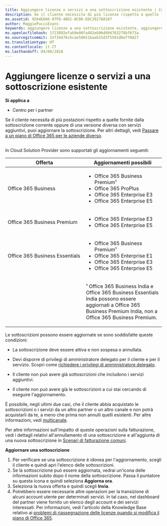 ```yaml
---
title: Aggiungere licenze o servizi a una sottoscrizione esistente | Centro
description: Se il cliente necessita di più licenze rispetto a quelle fornite dalla sottoscrizione corrente oppure di una versione diversa con servizi aggiuntivi, puoi aggiornare la sottoscrizione.
ms.assetid: 9264E666-97F8-48D1-8C00-EDC2927A8107
author: MaggiePucciEvans
keywords: aggiungere licenze a una sottoscrizione esistente, aggiungere postazioni a una sottoscrizione esistente, modificare una sottoscrizione, cambiare una sottoscrizione, acquistare ulteriori licenze per un cliente
ms.openlocfilehash: 1f23892efab9e00fa492eb96d894763276bf673a
ms.sourcegitcommit: 32f34476cbcae58651baab15d3f5591d6ef70d27
ms.translationtype: HT
ms.contentlocale: it-IT
ms.lasthandoff: 04/08/2018
---
```

# <a name="add-licenses-or-services-to-an-existing-subscription"></a>Aggiungere licenze o servizi a una sottoscrizione esistente

**Si applica a**

-  Centro per i partner

Se il cliente necessita di più postazioni rispetto a quelle fornite dalla sottoscrizione corrente oppure di una versione diversa con servizi aggiuntivi, puoi aggiornare la sottoscrizione. Per altri dettagli, vedi [Passare a un piano di Office 365 per le aziende diverso](http://go.microsoft.com/fwlink/p/?LinkId=723577).

## <a href="" id="upgradesubscription"></a>


In Cloud Solution Provider sono supportati gli aggiornamenti seguenti:

<table>
<colgroup>
<col width="50%" />
<col width="50%" />
</colgroup>
<thead>
<tr class="header">
<th>Offerta</th>
<th>Aggiornamenti possibili</th>
</tr>
</thead>
<tbody>
<tr class="odd">
<td>Office 365 Business</td>
<td><ul>
<li>Office 365 Business Premium¹</li>
<li>Office 365 ProPlus</li>
<li>Office 365 Enterprise E3</li>
<li>Office 365 Enterprise E5</li>
</ul></td>
</tr>
<tr class="even">
<td>Office 365 Business Premium</td>
<td><ul>
<li>Office 365 Enterprise E3</li>
<li>Office 365 Enterprise E5</li>
</ul></td>
</tr>
<tr class="odd">
<td>Office 365 Business Essentials</td>
<td><ul>
<li>Office 365 Business Premium¹</li>
<li>Office 365 Enterprise E1</li>
<li>Office 365 Enterprise E3</li>
<li>Office 365 Enterprise E5</li>
</ul></td>
</tr>
<tr class="even">
<td></td>
<td><p>¹ Office 365 Business India e Office 365 Business Essentials India possono essere aggiornati a Office 365 Business Premium India, non a Office 365 Business Premium.</p></td>
</tr>
</tbody>
</table>

 

Le sottoscrizioni possono essere aggiornate se sono soddisfatte queste condizioni:

-   La sottoscrizione deve essere attiva e non sospesa o annullata.

-   Devi disporre di privilegi di amministratore delegato per il cliente e per il servizio. Scopri come [richiedere i privilegi di amministratore delegato](request-a-relationship-with-a-customer.md).

-   Il cliente non può avere già sottoscrizioni che includono i servizi aggiuntivi.

-   Il cliente non può avere già le sottoscrizioni a cui stai cercando di eseguire l'aggiornamento.

È possibile, negli ultimi due casi, che il cliente abbia acquistato le sottoscrizioni o i servizi da un altro partner o un altro canale e non potrà acquistarli da te, a meno che prima non annulli quelli esistenti. Per altre informazioni, vedi [multicanale](multichannel.md).

Per altre informazioni sull'impatto di queste operazioni sulla fatturazione, vedi i dettagli relativi all'annullamento di una sottoscrizione e all'aggiunta di una nuova sottoscrizione in [Scenari di fatturazione comuni](common-billing-scenarios.md).

**Aggiornare una sottoscrizione**

1.  Per verificare se una sottoscrizione è idonea per l'aggiornamento, scegli il cliente e quindi apri l'elenco delle sottoscrizioni.
2.  Se la sottoscrizione può essere aggiornata, vedrai un'icona delle informazioni subito dopo il nome della sottoscrizione. Passa il puntatore su questa icona e quindi seleziona **Aggiorna ora**.
3.  Seleziona la nuova offerta e quindi scegli **Invia**.
4.  Potrebbero essere necessarie altre operazioni per la transizione di alcuni account utente per determinati servizi. In tal caso, nel dashboard del partner viene fornito un elenco degli account e dei servizi interessati. Per informazioni, vedi l'articolo della Knowledge Base relativo ai [problemi di riassegnazione delle licenze quando si modifica il piano di Office 365](http://go.microsoft.com/fwlink/p/?LinkId=723576).

 

 



